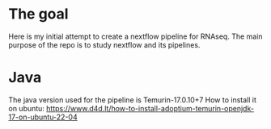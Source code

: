 # The goal
Here is my initial attempt to create a nextflow pipeline for RNAseq. The main purpose of the repo is to study nextflow and its pipelines. 
# Java
The java version used for the pipeline is Temurin-17.0.10+7
How to install it on ubuntu: https://www.d4d.lt/how-to-install-adoptium-temurin-openjdk-17-on-ubuntu-22-04

